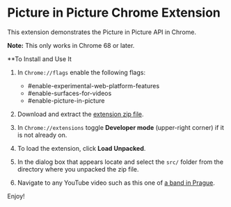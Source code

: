 # Picture in Picture Chrome Extension

This extension demonstrates the Picture in Picture API in Chrome.

**Note:** This only works in Chrome 68 or later.

**To Install and Use It
1. In `Chrome://flags` enable the following flags:
   * \#enable-experimental-web-platform-features
   * \#enable-surfaces-for-videos
   * \#enable-picture-in-picture

1. Download and extract the [extension zip file](https://github.com/beaufortfrancois/picture-in-picture-chrome-extension/archive/master.zip).
1. In `Chrome://extensions` toggle **Developer mode** (upper-right corner) if it is not already on.
1. To load the extension, click **Load Unpacked**.
1. In the dialog box that appears locate and select the `src/` folder from the directory where you unpacked the zip file.
1. Navigate to any YouTube video such as this one of [a band in Prague](https://www.youtube.com/watch?v=tbcnzyDQE1U).

Enjoy!
